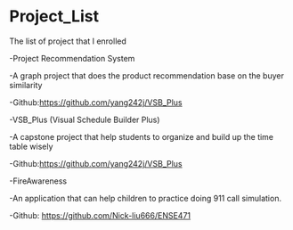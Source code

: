 # Project_List
The list of project that I enrolled

-Project Recommendation System

-A graph project that does the product recommendation base on the buyer similarity

-Github:https://github.com/yang242j/VSB_Plus


-VSB_Plus (Visual Schedule Builder Plus)

-A capstone project that help students to organize and build up the time table wisely

-Github:https://github.com/yang242j/VSB_Plus


-FireAwareness

-An application that can help children to practice doing 911 call simulation.

-Github:
https://github.com/Nick-liu666/ENSE471

